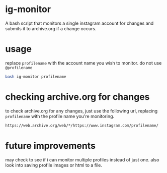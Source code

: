 # ig-monitor
A bash script that monitors a single instagram account for changes and submits it to archive.org if a change occurs.

# usage
replace `profilename` with the account name you wish to monitor. do not use `@profilename`
```sh
bash ig-monitor profilename
```

# checking archive.org for changes
to check archive.org for any changes, just use the following url, replacing `profilename` with the profile name you're monitoring.
```sh
https://web.archive.org/web/*/https://www.instagram.com/profilename/
```

# future improvements
may check to see if i can monitor multiple profiles instead of just one. also look into saving profile images or html to a file.
